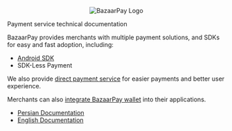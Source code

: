 <p style="text-align:center;">
  <img src="./assets/bazaar-pay-logo-en.png" alt="BazaarPay Logo"/>
</p>

Payment service technical documentation

BazaarPay provides merchants with multiple payment solutions, and SDKs for easy and fast adoption, including:

- [Android SDK](https://github.com/cafebazaar/BazaarPay)
- SDK-Less Payment

We also provide [direct payment service](./fa/direct-pay.md) for easier payments and better user experience.

Merchants can also [integrate BazaarPay wallet](./fa/wallet.md) into their applications.

- [Persian Documentation](./fa/README.md)
- [English Documentation](./en/README.md)
